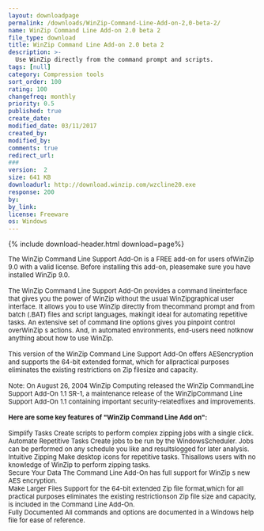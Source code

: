 ```yaml
---
layout: downloadpage
permalink: /downloads/WinZip-Command-Line-Add-on-2,0-beta-2/
name: WinZip Command Line Add-on 2.0 beta 2
file_type: download
title: WinZip Command Line Add-on 2.0 beta 2
description: >-
  Use WinZip directly from the command prompt and scripts.
tags: [null]
category: Compression tools
sort_order: 100
rating: 100
changefreq: monthly
priority: 0.5
published: true
create_date: 
modified_date: 03/11/2017
created_by: 
modified_by: 
comments: true
redirect_url: 
### 
version:  2
size: 641 KB
downloadurl: http://download.winzip.com/wzcline20.exe
response: 200
by: 
by_link: 
license: Freeware
os: Windows
---
```


{% include download-header.html download=page%}

<p style="fix-download-text !important">
<p><font size="2"><p>The WinZip Command Line Support Add-On is a FREE add-on for users ofWinZip 9.0 with a valid license. Before installing this add-on, pleasemake sure you have installed WinZip 9.0.<br />
<br />
The WinZip Command Line Support Add-On provides a command lineinterface that gives you the power of WinZip without the usual WinZipgraphical user interface. It allows you to use WinZip directly from thecommand prompt and from batch (.BAT) files and script languages, makingit ideal for automating repetitive tasks. An extensive set of command line options gives you pinpoint control overWinZip s actions. And, in automated environments, end-users need notknow anything about how to use WinZip.<br />
<br />
This version of the WinZip Command Line Support Add-On offers AESencryption and supports the 64-bit extended format, which for allpractical purposes eliminates the existing restrictions on Zip filesize and capacity.<br />
<br />
Note: On August 26, 2004 WinZip Computing released the WinZip CommandLine Support Add-On 1.1 SR-1, a maintenance release of the WinZipCommand Line Support Add-On 1.1 containing important security-relatedfixes and improvements.<br />
<br />
<span><strong>Here are some key features of "WinZip Command Line Add on":</strong></span><br />
<br />
Simplify Tasks Create scripts to perform complex zipping jobs with a single click. <br />
Automate Repetitive Tasks Create jobs to be run by the WindowsScheduler. Jobs can be performed on any schedule you like and resultslogged for later analysis. <br />
Intuitive Zipping Make desktop icons for repetitive tasks. Thisallows users with no knowledge of WinZip to perform zipping tasks. <br />
Secure Your Data The Command Line Add-On has full support for WinZip s new AES encryption. <br />
Make Larger Files Support for the 64-bit extended Zip file format,which for all practical purposes eliminates the existing restrictionson Zip file size and capacity, is included in the Command Line Add-On. <br />
Fully Documented All commands and options are documented in a Windows help file for ease of reference.</p></p></p>
